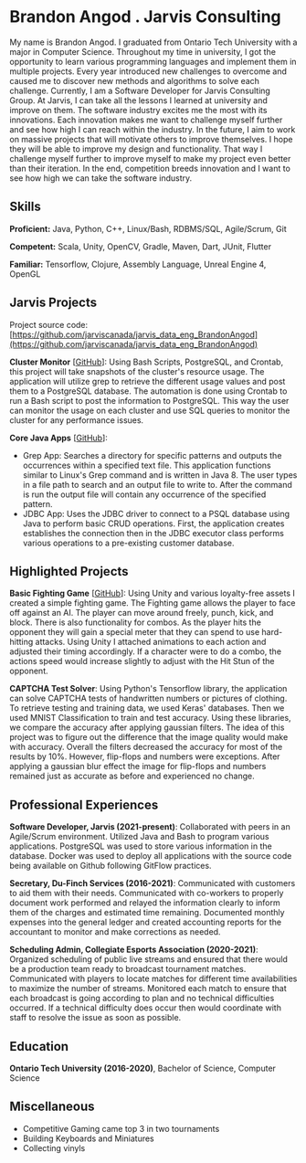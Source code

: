 # Brandon Angod . Jarvis Consulting

My name is Brandon Angod. I graduated from Ontario Tech University with a major in Computer Science. Throughout my time in university, I got the opportunity to learn various programming languages and implement them in multiple projects. Every year introduced new challenges to overcome and caused me to discover new methods and algorithms to solve each challenge. Currently, I am a Software Developer for Jarvis Consulting Group. At Jarvis, I can take all the lessons I learned at university and improve on them. The software industry excites me the most with its innovations. Each innovation makes me want to challenge myself further and see how high I can reach within the industry. In the future, I aim to work on massive projects that will motivate others to improve themselves. I hope they will be able to improve my design and functionality. That way I challenge myself further to improve myself to make my project even better than their iteration. In the end, competition breeds innovation and I want to see how high we can take the software industry.

## Skills

**Proficient:** Java, Python, C++, Linux/Bash, RDBMS/SQL, Agile/Scrum, Git

**Competent:** Scala, Unity, OpenCV, Gradle, Maven, Dart, JUnit, Flutter

**Familiar:** Tensorflow, Clojure, Assembly Language, Unreal Engine 4, OpenGL

## Jarvis Projects

Project source code: [https://github.com/jarviscanada/jarvis_data_eng_BrandonAngod](https://github.com/jarviscanada/jarvis_data_eng_BrandonAngod)


**Cluster Monitor** [[GitHub](https://github.com/jarviscanada/jarvis_data_eng_BrandonAngod/tree/master/linux_sql)]: Using Bash Scripts, PostgreSQL, and Crontab, this project will take snapshots of the cluster's resource usage. The application will utilize grep to retrieve the different usage values and post them to a PostgreSQL database. The automation is done using Crontab to run a Bash script to post the information to PostgreSQL. This way the user can monitor the usage on each cluster and use SQL queries to monitor the cluster for any performance issues.

**Core Java Apps** [[GitHub](https://github.com/jarviscanada/jarvis_data_eng_BrandonAngod/tree/master/core_java)]:
      
  - Grep App: Searches a directory for specific patterns and outputs the occurrences within a specified text file. This application functions similar to Linux's Grep command and is written in Java 8. The user types in a file path to search and an output file to write to. After the command is run the output file will contain any occurrence of the specified pattern. 
  - JDBC App: Uses the JDBC driver to connect to a PSQL database using Java to perform basic CRUD operations. First, the application creates establishes the connection then in the JDBC executor class performs various operations to a pre-existing customer database. 


## Highlighted Projects
**Basic Fighting Game** [[GitHub](https://github.com/Kelldav/FinalProj)]: Using Unity and various loyalty-free assets I created a simple fighting game. The Fighting game allows the player to face off against an AI. The player can move around freely, punch, kick, and block. There is also functionality for combos. As the player hits the opponent they will gain a special meter that they can spend to use hard-hitting attacks. Using Unity I attached animations to each action and adjusted their timing accordingly. If a character were to do a combo, the actions speed would increase slightly to adjust with the Hit Stun of the opponent. 

**CAPTCHA Test Solver**: Using Python's Tensorflow library, the application can solve CAPTCHA tests of handwritten numbers or pictures of clothing. To retrieve testing and training data, we used Keras' databases. Then we used MNIST Classification to train and test accuracy. Using these libraries, we compare the accuracy after applying gaussian filters. The idea of this project was to figure out the difference that the image quality would make with accuracy. Overall the filters decreased the accuracy for most of the results by 10%. However, flip-flops and numbers were exceptions. After applying a gaussian blur effect the image for flip-flops and numbers remained just as accurate as before and experienced no change.


## Professional Experiences

**Software Developer, Jarvis (2021-present)**: Collaborated with peers in an Agile/Scrum environment. Utilized Java and Bash to program various applications. PostgreSQL was used to store various information in the database. Docker was used to deploy all applications with the source code being available on Github following GitFlow practices. 

**Secretary, Du-Finch Services (2016-2021)**: Communicated with customers to aid them with their needs. Communicated with co-workers to properly document work performed and relayed the information clearly to inform them of the charges and estimated time remaining. Documented monthly expenses into the general ledger and created accounting reports for the accountant to monitor and make corrections as needed. 

**Scheduling Admin, Collegiate Esports Association (2020-2021)**: Organized scheduling of public live streams and ensured that there would be a production team ready to broadcast tournament matches. Communicated with players to locate matches for different time availabilities to maximize the number of streams. Monitored each match to ensure that each broadcast is going according to plan and no technical difficulties occurred. If a technical difficulty does occur then would coordinate with staff to resolve the issue as soon as possible.


## Education
**Ontario Tech University (2016-2020)**, Bachelor of Science, Computer Science


## Miscellaneous
- Competitive Gaming came top 3 in two tournaments
- Building Keyboards and Miniatures
- Collecting vinyls